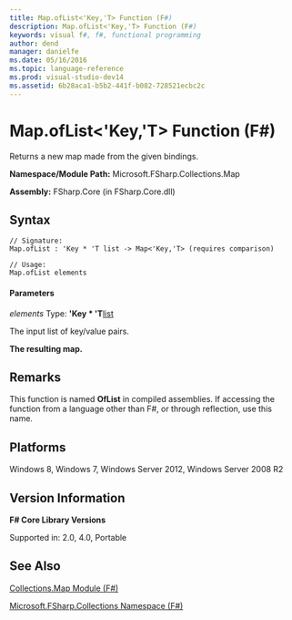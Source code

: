 ```yaml
---
title: Map.ofList<'Key,'T> Function (F#)
description: Map.ofList<'Key,'T> Function (F#)
keywords: visual f#, f#, functional programming
author: dend
manager: danielfe
ms.date: 05/16/2016
ms.topic: language-reference
ms.prod: visual-studio-dev14
ms.assetid: 6b28aca1-b5b2-441f-b082-728521ecbc2c 
---
```


# Map.ofList<'Key,'T> Function (F#)

Returns a new map made from the given bindings.

**Namespace/Module Path:** Microsoft.FSharp.Collections.Map

**Assembly:** FSharp.Core (in FSharp.Core.dll)


## Syntax

```
// Signature:
Map.ofList : 'Key * 'T list -> Map<'Key,'T> (requires comparison)

// Usage:
Map.ofList elements
```

#### Parameters
*elements*
Type: **'Key &#42; 'T**[list](https://msdn.microsoft.com/library/c627b668-477b-4409-91ed-06d7f1b3e4a7)


The input list of key/value pairs.



**The resulting map.**
## Remarks
This function is named **OfList** in compiled assemblies. If accessing the function from a language other than F#, or through reflection, use this name.


## Platforms
Windows 8, Windows 7, Windows Server 2012, Windows Server 2008 R2


## Version Information
**F# Core Library Versions**

Supported in: 2.0, 4.0, Portable




## See Also
[Collections.Map Module &#40;F&#35;&#41;](Collections.Map-Module-%5BFSharp%5D.md)

[Microsoft.FSharp.Collections Namespace &#40;F&#35;&#41;](Microsoft.FSharp.Collections-Namespace-%5BFSharp%5D.md)

